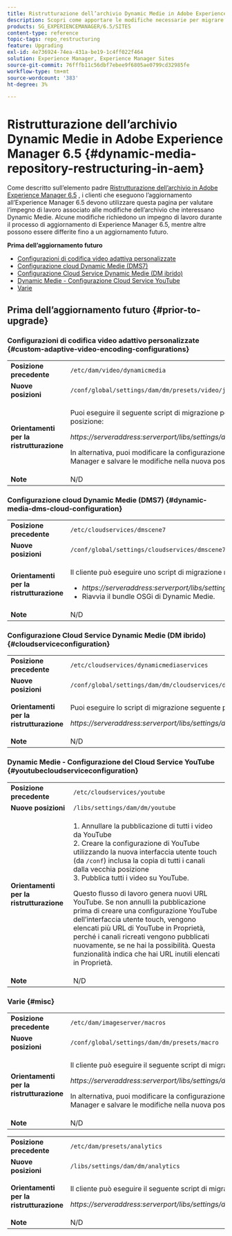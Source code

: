 ```yaml
---
title: Ristrutturazione dell’archivio Dynamic Medie in Adobe Experience Manager 6.5
description: Scopri come apportare le modifiche necessarie per migrare alla nuova struttura dell’archivio nell’Experience Manager 6.5 per Dynamic Medie.
products: SG_EXPERIENCEMANAGER/6.5/SITES
content-type: reference
topic-tags: repo_restructuring
feature: Upgrading
exl-id: 4e736924-74ea-431a-be19-1c4ff022f464
solution: Experience Manager, Experience Manager Sites
source-git-commit: 76fffb11c56dbf7ebee9f6805ae0799cd32985fe
workflow-type: tm+mt
source-wordcount: '383'
ht-degree: 3%

---
```


# Ristrutturazione dell’archivio Dynamic Medie in Adobe Experience Manager 6.5 {#dynamic-media-repository-restructuring-in-aem}

Come descritto sull’elemento padre [Ristrutturazione dell’archivio in Adobe Experience Manager 6.5](/help/sites-deploying/repository-restructuring.md) , i clienti che eseguono l’aggiornamento all’Experience Manager 6.5 devono utilizzare questa pagina per valutare l’impegno di lavoro associato alle modifiche dell’archivio che interessano Dynamic Medie. Alcune modifiche richiedono un impegno di lavoro durante il processo di aggiornamento di Experience Manager 6.5, mentre altre possono essere differite fino a un aggiornamento futuro.

**Prima dell’aggiornamento futuro**

* [Configurazioni di codifica video adattiva personalizzate](/help/sites-deploying/dynamicmedia-repository-restructuring-in-aem-6-5.md#custom-adaptive-video-encoding-configurations)
* [Configurazione cloud Dynamic Medie (DMS7)](/help/sites-deploying/dynamicmedia-repository-restructuring-in-aem-6-5.md#dynamic-media-dms-cloud-configuration)
* [Configurazione Cloud Service Dynamic Medie (DM ibrido)](/help/sites-deploying/dynamicmedia-repository-restructuring-in-aem-6-5.md#cloudserviceconfiguration)
* [Dynamic Medie - Configurazione Cloud Service YouTube](/help/sites-deploying/dynamicmedia-repository-restructuring-in-aem-6-5.md#youtubecloudserviceconfiguration)
* [Varie](/help/sites-deploying/dynamicmedia-repository-restructuring-in-aem-6-5.md#misc)

## Prima dell’aggiornamento futuro {#prior-to-upgrade}

### Configurazioni di codifica video adattivo personalizzate  {#custom-adaptive-video-encoding-configurations}

<table>
 <tbody>
  <tr>
   <td><strong>Posizione precedente</strong></td>
   <td><code>/etc/dam/video/dynamicmedia</code></td>
  </tr>
  <tr>
   <td><strong>Nuove posizioni</strong></td>
   <td><code>/conf/global/settings/dam/dm/presets/video/jcr:content</code></td>
  </tr>
  <tr>
   <td><strong>Orientamenti per la ristrutturazione</strong></td>
   <td><p>Puoi eseguire il seguente script di migrazione per eseguire la migrazione alla nuova posizione:</p> <p><em>https://serveraddress:serverport/libs/settings/dam/dm/presets.migratedmcontent.json</em></p> <p>In alternativa, puoi modificare la configurazione nell’interfaccia utente di Experience Manager e salvare le modifiche nella nuova posizione.</p> </td>
  </tr>
  <tr>
   <td><strong>Note</strong></td>
   <td>N/D<br /> </td>
  </tr>
 </tbody>
</table>

### Configurazione cloud Dynamic Medie (DMS7) {#dynamic-media-dms-cloud-configuration}

<table>
 <tbody>
  <tr>
   <td><strong>Posizione precedente</strong></td>
   <td><code>/etc/cloudservices/dmscene7</code></td>
  </tr>
  <tr>
   <td><strong>Nuove posizioni</strong></td>
   <td><code>/conf/global/settings/cloudservices/dmscene7</code></td>
  </tr>
  <tr>
   <td><strong>Orientamenti per la ristrutturazione</strong></td>
   <td><p>Il cliente può eseguire uno script di migrazione nella posizione seguente:<br /> </p>
    <ul>
     <li><em>https://serveraddress:serverport/libs/settings/dam/dm/presets.migratedmcontent.json</em></li>
     <li>Riavvia il bundle OSGi di Dynamic Medie.</li>
    </ul> </td>
  </tr>
  <tr>
   <td><strong>Note</strong></td>
   <td>N/D</td>
  </tr>
 </tbody>
</table>

### Configurazione Cloud Service Dynamic Medie (DM ibrido) {#cloudserviceconfiguration}

<table>
 <tbody>
  <tr>
   <td><strong>Posizione precedente</strong></td>
   <td><code>/etc/cloudservices/dynamicmediaservices</code></td>
  </tr>
  <tr>
   <td><strong>Nuove posizioni</strong></td>
   <td><code>/conf/global/settings/dam/dm/cloudservices/dynamicmediaservices</code></td>
  </tr>
  <tr>
   <td><strong>Orientamenti per la ristrutturazione</strong></td>
   <td><p>Puoi eseguire lo script di migrazione seguente per allinearlo al modello più recente:</p> <p><em>https://serveraddress:serverport/libs/settings/dam/dm/presets.migratedmcontent.jso</em></p> </td>
  </tr>
  <tr>
   <td><strong>Note</strong></td>
   <td>N/D<br /> </td>
  </tr>
 </tbody>
</table>

### Dynamic Medie - Configurazione del Cloud Service YouTube  {#youtubecloudserviceconfiguration}

<table>
 <tbody>
  <tr>
   <td><strong>Posizione precedente</strong></td>
   <td><code>/etc/cloudservices/youtube</code></td>
  </tr>
  <tr>
   <td><strong>Nuove posizioni</strong></td>
   <td><code>/libs/settings/dam/dm/youtube</code></td>
  </tr>
  <tr>
   <td><strong>Orientamenti per la ristrutturazione</strong></td>
   <td><p>1. Annullare la pubblicazione di tutti i video da YouTube<br /> 2. Creare la configurazione di YouTube utilizzando la nuova interfaccia utente touch (da <code>/conf</code>) inclusa la copia di tutti i canali dalla vecchia posizione<br /> 3. Pubblica tutti i video su YouTube.</p> <p>Questo flusso di lavoro genera nuovi URL YouTube. Se non annulli la pubblicazione prima di creare una configurazione YouTube dell’interfaccia utente touch, vengono elencati più URL di YouTube in Proprietà, perché i canali ricreati vengono pubblicati nuovamente, se ne hai la possibilità. Questa funzionalità indica che hai URL inutili elencati in Proprietà.</p> </td>
  </tr>
  <tr>
   <td><strong>Note</strong></td>
   <td>N/D<br /> </td>
  </tr>
 </tbody>
</table>

### Varie {#misc}

<table>
 <tbody>
  <tr>
   <td><strong>Posizione precedente</strong></td>
   <td><code>/etc/dam/imageserver/macros</code></td>
  </tr>
  <tr>
   <td><strong>Nuove posizioni</strong></td>
   <td><code>/conf/global/settings/dam/dm/presets/macro</code></td>
  </tr>
  <tr>
   <td><strong>Orientamenti per la ristrutturazione</strong></td>
   <td><p>Il cliente può eseguire il seguente script di migrazione.</p> <p><em>https://serveraddress:serverport/libs/settings/dam/dm/presets.migratedmcontent.json</em></p> <p>In alternativa, puoi modificare la configurazione nell’interfaccia utente di Experience Manager e salvare le modifiche nella nuova posizione.</p> </td>
  </tr>
  <tr>
   <td><strong>Note</strong></td>
   <td>N/D</td>
  </tr>
 </tbody>
</table>

<table>
 <tbody>
  <tr>
   <td><strong>Posizione precedente</strong></td>
   <td><code>/etc/dam/presets/analytics</code></td>
  </tr>
  <tr>
   <td><strong>Nuove posizioni</strong></td>
   <td><code>/libs/settings/dam/dm/analytics</code></td>
  </tr>
  <tr>
   <td><strong>Orientamenti per la ristrutturazione</strong></td>
   <td><p>Il cliente può eseguire il seguente script di migrazione.</p> <p><em>https://serveraddress:serverport/libs/settings/dam/dm/presets.migratedmcontent.json</em></p> </td>
  </tr>
  <tr>
   <td><strong>Note</strong></td>
   <td>N/D</td>
  </tr>
 </tbody>
</table>
